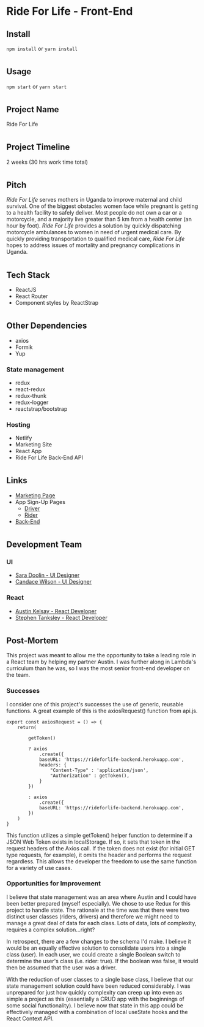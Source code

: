 # Ride For Life - Front-End

## Install
`npm install` or `yarn install`

#

## Usage
`npm start` or `yarn start` 

#

## Project Name
Ride For Life

#

## Project Timeline
2 weeks (30 hrs work time total)

#

## Pitch
_Ride For Life_ serves mothers in Uganda to improve maternal and child survival. One of the biggest obstacles women face while pregnant is getting to a health facility to safely deliver. Most people do not own a car or a motorcycle, and a majority live greater than 5 km from a health center (an hour by foot). _Ride For Life_ provides a solution by quickly dispatching motorcycle ambulances to women in need of urgent medical care. By quickly providing transportation to qualified medical care, _Ride For Life_ hopes to address issues of mortality and pregnancy complications in Uganda.

#

## Tech Stack
* ReactJS
* React Router
* Component styles by ReactStrap

#

## Other Dependencies
* axios
* Formik
* Yup

### State management
* redux
* react-redux
* redux-thunk
* redux-logger
* reactstrap/bootstrap

### Hosting
* Netlify 
* Marketing Site
* React App
* Ride For Life Back-End API

#

## Links

* [Marketing Page](https://rideforlife19.netlify.com/ "Ride For Life Marketing Page")
* App Sign-Up Pages
    * [Driver](https://build-ride-for-life.netlify.com/driver-signup/ "Ride For Life Driver Sign-up page")
    * [Rider](https://build-ride-for-life.netlify.com/rider-signup/ "Ride For Life Rider Sign-up page")
* [Back-End](https://github.com/RideforLife/BackEnd "Ride For Life Back-End repository")

#

## Development Team

### UI
* [Sara Doolin - UI Designer](https://github.com/saradoolin/ "Sara Doolin Github Link")
* [Candace Wilson - UI Designer](https://github.com/candaceyw/ "Candace Wilson Github Link")

### React
* [Austin Kelsay - React Developer](https://github.com/AustinKelsay/ "Austin Kelsay Github Link")
* [Stephen Tanksley - React Developer](https://github.com/stephentanksley/ "Stephen Tanksley Github Link")

# 

## Post-Mortem

This project was meant to allow me the opportunity to take a leading role in a React team by helping my partner Austin. I was further along in Lambda's curriculum than he was, so I was the most senior front-end developer on the team.

### Successes

I consider one of this project's successes the use of generic, reusable functions. A great example of this is the axiosRequest() function from api.js.

```
export const axiosRequest = () => {    
    return(
        
        getToken()
        
        ? axios
            .create({
            baseURL: 'https://rideforlife-backend.herokuapp.com',
            headers: {
                "Content-Type" : 'application/json',
                "Authorization" : getToken(),
            }
        })

        : axios
            .create({
            baseURL: 'https://rideforlife-backend.herokuapp.com',
        })
    )
}
```

This function utilizes a simple getToken() helper function to determine if a JSON Web Token exists in localStorage. If so, it sets that token in the request headers of the Axios call. If the token does not exist (for initial GET type requests, for example), it omits the header and performs the request regardless. This allows the developer the freedom to use the same function for a variety of use cases.

### Opportunities for Improvement

I believe that state management was an area where Austin and I could have been better prepared (myself especially). We chose to use Redux for this project to handle state. The rationale at the time was that there were two distinct user classes (riders, drivers) and therefore we might need to manage a great deal of data for each class. Lots of data, lots of complexity, requires a complex solution...right?

In retrospect, there are a few changes to the schema I'd make. I believe it would be an equally effective solution to consolidate users into a single class (user). In each user, we could create a single Boolean switch to determine the user's class (i.e. rider: true). If the boolean was false, it would then be assumed that the user was a driver. 

With the reduction of user classes to a single base class, I believe that our state management solution could have been reduced considerably. I was unprepared for just how quickly complexity can creep up into even as simple a project as this (essentially a CRUD app with the beginnings of some social functionality). I believe now that state in this app could be effectively managed with a combination of local useState hooks and the React Context API.

